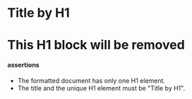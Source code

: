 # Title by H1

# This H1 block will be removed

#### assertions

* The formatted document has only one H1 element.
* The title and the unique H1 element must be "Title by H1".
